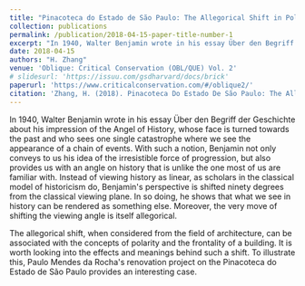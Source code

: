 ```yaml
---
title: "Pinacoteca do Estado de São Paulo: The Allegorical Shift in Polarity, Frontality and The Inner Body of a Renovation Project"
collection: publications
permalink: /publication/2018-04-15-paper-title-number-1
excerpt: "In 1940, Walter Benjamin wrote in his essay Über den Begriff der Geschichte about his impression of the Angel of History, whose face is turned towards the past and who sees one single catastrophe where we see the appearance of a chain of events. With such a notion, Benjamin not only conveys to us his idea of the irresistible force of progression, but also provides us with an angle on history that is unlike the one most of us are familiar with. Instead of viewing history as linear, as scholars in the classical model of historicism do, Benjamin's perspective is shifted ninety degrees from the classical viewing plane. In so doing, he shows that what we see in history can be rendered as something else. Moreover, the very move of shifting the viewing angle is itself allegorical."
date: 2018-04-15
authors: "H. Zhang"
venue: 'Oblique: Critical Conservation (OBL/QUE) Vol. 2'
# slidesurl: 'https://issuu.com/gsdharvard/docs/brick'
paperurl: 'https://www.criticalconservation.com/#/oblique2/'
citation: 'Zhang, H. (2018). Pinacoteca Do Estado De São Paulo: The Allegorical Shift in Polarity, Frontality and The Inner Body of a Renovation Project. In N. E. Castrillón (Ed.), Oblique: Critical Conservation (OBL/QUE) Vol. 2 (pp. 12-19). Harvard Graduate School of Design. ISBN 978-0692968284.'
---
```


In 1940, Walter Benjamin wrote in his essay Über den Begriff der Geschichte about his impression of the Angel of History, whose face is turned towards the past and who sees one single catastrophe where we see the appearance of a chain of events. With such a notion, Benjamin not only conveys to us his idea of the irresistible force of progression, but also provides us with an angle on history that is unlike the one most of us are familiar with. Instead of viewing history as linear, as scholars in the classical model of historicism do, Benjamin's perspective is shifted ninety degrees from the classical viewing plane. In so doing, he shows that what we see in history can be rendered as something else. Moreover, the very move of shifting the viewing angle is itself allegorical.

The allegorical shift, when considered from the field of architecture, can be associated with the concepts of polarity and the frontality of a building. It is worth looking into the effects and meanings behind such a shift. To illustrate this, Paulo Mendes da Rocha's renovation project on the Pinacoteca do Estado de São Paulo provides an interesting case.